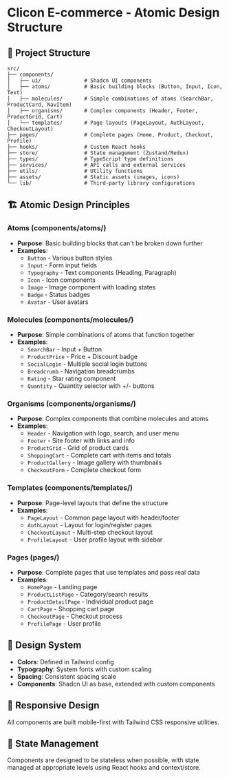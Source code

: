 # Clicon E-commerce - Atomic Design Structure

## 📁 Project Structure

```
src/
├── components/
│   ├── ui/              # Shadcn UI components
│   ├── atoms/           # Basic building blocks (Button, Input, Icon, Text)
│   ├── molecules/       # Simple combinations of atoms (SearchBar, ProductCard, NavItem)
│   ├── organisms/       # Complex components (Header, Footer, ProductGrid, Cart)
│   └── templates/       # Page layouts (PageLayout, AuthLayout, CheckoutLayout)
├── pages/               # Complete pages (Home, Product, Checkout, Profile)
├── hooks/               # Custom React hooks
├── store/               # State management (Zustand/Redux)
├── types/               # TypeScript type definitions
├── services/            # API calls and external services
├── utils/               # Utility functions
├── assets/              # Static assets (images, icons)
└── lib/                 # Third-party library configurations
```

## 🏗️ Atomic Design Principles

### Atoms (components/atoms/)

- **Purpose**: Basic building blocks that can't be broken down further
- **Examples**:
  - `Button` - Various button styles
  - `Input` - Form input fields
  - `Typography` - Text components (Heading, Paragraph)
  - `Icon` - Icon components
  - `Image` - Image component with loading states
  - `Badge` - Status badges
  - `Avatar` - User avatars

### Molecules (components/molecules/)

- **Purpose**: Simple combinations of atoms that function together
- **Examples**:
  - `SearchBar` - Input + Button
  - `ProductPrice` - Price + Discount badge
  - `SocialLogin` - Multiple social login buttons
  - `Breadcrumb` - Navigation breadcrumbs
  - `Rating` - Star rating component
  - `Quantity` - Quantity selector with +/- buttons

### Organisms (components/organisms/)

- **Purpose**: Complex components that combine molecules and atoms
- **Examples**:
  - `Header` - Navigation with logo, search, and user menu
  - `Footer` - Site footer with links and info
  - `ProductGrid` - Grid of product cards
  - `ShoppingCart` - Complete cart with items and totals
  - `ProductGallery` - Image gallery with thumbnails
  - `CheckoutForm` - Complete checkout form

### Templates (components/templates/)

- **Purpose**: Page-level layouts that define the structure
- **Examples**:
  - `PageLayout` - Common page layout with header/footer
  - `AuthLayout` - Layout for login/register pages
  - `CheckoutLayout` - Multi-step checkout layout
  - `ProfileLayout` - User profile layout with sidebar

### Pages (pages/)

- **Purpose**: Complete pages that use templates and pass real data
- **Examples**:
  - `HomePage` - Landing page
  - `ProductListPage` - Category/search results
  - `ProductDetailPage` - Individual product page
  - `CartPage` - Shopping cart page
  - `CheckoutPage` - Checkout process
  - `ProfilePage` - User profile

## 🎨 Design System

- **Colors**: Defined in Tailwind config
- **Typography**: System fonts with custom scaling
- **Spacing**: Consistent spacing scale
- **Components**: Shadcn UI as base, extended with custom components

## 📱 Responsive Design

All components are built mobile-first with Tailwind CSS responsive utilities.

## 🔄 State Management

Components are designed to be stateless when possible, with state managed at appropriate levels using React hooks and context/store.

